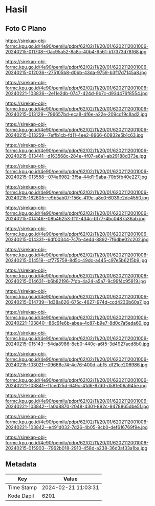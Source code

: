 # Hasil

## Foto C Plano

https://sirekap-obj-formc.kpu.go.id/4e90/pemilu/pdpr/62/02/11/20/01/6202112001006-20240215-011708--0ac95a52-8a8c-40b4-9561-b17373d78f68.jpg

https://sirekap-obj-formc.kpu.go.id/4e90/pemilu/pdpr/62/02/11/20/01/6202112001006-20240215-012036--275105b8-d0bb-43da-9759-b3f17d7145a8.jpg

https://sirekap-obj-formc.kpu.go.id/4e90/pemilu/pdpr/62/02/11/20/01/6202112001006-20240221-103836--2e11e2db-0747-424d-9b7c-d93d476f8554.jpg

https://sirekap-obj-formc.kpu.go.id/4e90/pemilu/pdpr/62/02/11/20/01/6202112001006-20240215-013129--796657bd-eca8-4f6e-a22e-209cd19c8ad2.jpg

https://sirekap-obj-formc.kpu.go.id/4e90/pemilu/pdpr/62/02/11/20/01/6202112001006-20240215-013259--7effb1cb-fd11-4ee2-8966-60932e5b1c63.jpg

https://sirekap-obj-formc.kpu.go.id/4e90/pemilu/pdpr/62/02/11/20/01/6202112001006-20240215-013441--d163568c-284e-4f07-a6a1-ab29188d373e.jpg

https://sirekap-obj-formc.kpu.go.id/4e90/pemilu/pdpr/62/02/11/20/01/6202112001006-20240215-013558--074a6982-3f5a-44d1-9aba-70b5fb40e227.jpg

https://sirekap-obj-formc.kpu.go.id/4e90/pemilu/pdpr/62/02/11/20/01/6202112001006-20240215-182605--e9b5ab07-156c-419e-a8c0-6039e2dc4550.jpg

https://sirekap-obj-formc.kpu.go.id/4e90/pemilu/pdpr/62/02/11/20/01/6202112001006-20240215-014146--08b46253-ff11-434c-b177-4bc0487a36ab.jpg

https://sirekap-obj-formc.kpu.go.id/4e90/pemilu/pdpr/62/02/11/20/01/6202112001006-20240215-014331--6df00344-7c7b-4e4d-8892-7f6dbe02c202.jpg

https://sirekap-obj-formc.kpu.go.id/4e90/pemilu/pdpr/62/02/11/20/01/6202112001006-20240215-014518--cf775759-8d5c-49dc-a445-c97e5b6215b9.jpg

https://sirekap-obj-formc.kpu.go.id/4e90/pemilu/pdpr/62/02/11/20/01/6202112001006-20240215-014631--b6b82196-7fdb-4a24-a5a7-9c99f4c95819.jpg

https://sirekap-obj-formc.kpu.go.id/4e90/pemilu/pdpr/62/02/11/20/01/6202112001006-20240215-014739--1d38a626-675c-4627-974d-ccd4230b60a7.jpg

https://sirekap-obj-formc.kpu.go.id/4e90/pemilu/pdpr/62/02/11/20/01/6202112001006-20240221-103840--86c91e6b-abea-4c87-b9e7-8d0c7a5eda60.jpg

https://sirekap-obj-formc.kpu.go.id/4e90/pemilu/pdpr/62/02/11/20/01/6202112001006-20240215-015143--54da8986-8eb0-440c-a6f5-3d4927acd8b0.jpg

https://sirekap-obj-formc.kpu.go.id/4e90/pemilu/pdpr/62/02/11/20/01/6202112001006-20240215-103021--09666c74-4e76-400d-abf5-df21ce206986.jpg

https://sirekap-obj-formc.kpu.go.id/4e90/pemilu/pdpr/62/02/11/20/01/6202112001006-20240221-103841--11ced25d-649c-41d6-97d0-d581e06a945e.jpg

https://sirekap-obj-formc.kpu.go.id/4e90/pemilu/pdpr/62/02/11/20/01/6202112001006-20240221-103842--1a0d8870-2048-4301-892c-9478865dbe5f.jpg

https://sirekap-obj-formc.kpu.go.id/4e90/pemilu/pdpr/62/02/11/20/01/6202112001006-20240221-103842--e491d032-7d26-4b05-9cb0-def616769f9e.jpg

https://sirekap-obj-formc.kpu.go.id/4e90/pemilu/pdpr/62/02/11/20/01/6202112001006-20240215-015903--7962b018-2910-458d-a238-36d3af33a1ba.jpg


## Metadata

| Key        | Value               |
| ---------- | ------------------- |
| Time Stamp | 2024-02-21 11:03:31 |
| Kode Dapil | 6201                |



